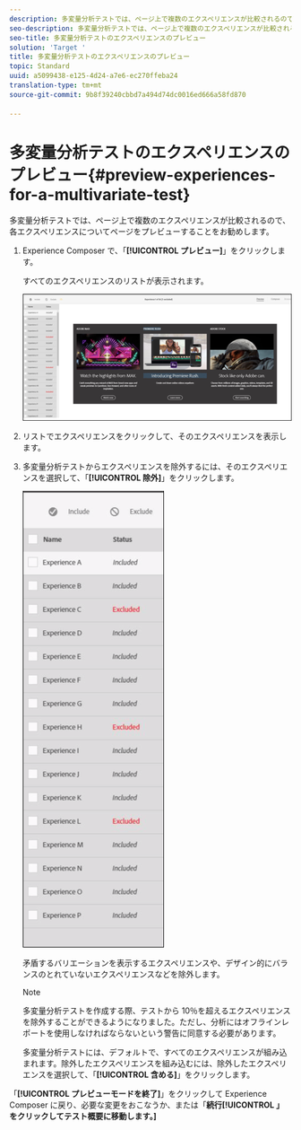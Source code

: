 ```yaml
---
description: 多変量分析テストでは、ページ上で複数のエクスペリエンスが比較されるので、各エクスペリエンスについてページをプレビューすることをお勧めします。
seo-description: 多変量分析テストでは、ページ上で複数のエクスペリエンスが比較されるので、各エクスペリエンスについてページをプレビューすることをお勧めします。
seo-title: 多変量分析テストのエクスペリエンスのプレビュー
solution: 'Target '
title: 多変量分析テストのエクスペリエンスのプレビュー
topic: Standard
uuid: a5099438-e125-4d24-a7e6-ec270ffeba24
translation-type: tm+mt
source-git-commit: 9b8f39240cbbd7a494d74dc0016ed666a58fd870

---
```



# 多変量分析テストのエクスペリエンスのプレビュー{#preview-experiences-for-a-multivariate-test}

多変量分析テストでは、ページ上で複数のエクスペリエンスが比較されるので、各エクスペリエンスについてページをプレビューすることをお勧めします。

1. Experience Composer で、「**[!UICONTROL プレビュー]**」をクリックします。

   すべてのエクスペリエンスのリストが表示されます。

   ![](assets/preview.png)

1. リストでエクスペリエンスをクリックして、そのエクスペリエンスを表示します。

1. 多変量分析テストからエクスペリエンスを除外するには、そのエクスペリエンスを選択して、「**[!UICONTROL 除外]**」をクリックします。

   ![](assets/excludeexperience.png)

   矛盾するバリエーションを表示するエクスペリエンスや、デザイン的にバランスのとれていないエクスペリエンスなどを除外します。

   >[!NOTE]
   >
   >多変量分析テストを作成する際、テストから 10％を超えるエクスペリエンスを除外することができるようになりました。ただし、分析にはオフラインレポートを使用しなければならないという警告に同意する必要があります。

   多変量分析テストには、デフォルトで、すべてのエクスペリエンスが組み込まれます。除外したエクスペリエンスを組み込むには、除外したエクスペリエンスを選択して、「**[!UICONTROL 含める]**」をクリックします。

「**[!UICONTROL プレビューモードを終了]**」をクリックして Experience Composer に戻り、必要な変更をおこなうか、または「**続行[!UICONTROL 」をクリックしてテスト概要に移動します。]**

